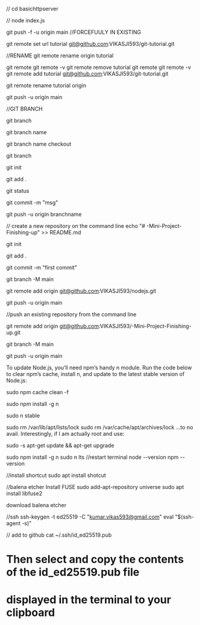 //    cd basichttpserver

//    node index.js



git push -f -u origin main //FORCEFUULY IN EXISTING

git remote set url tutorial git@github.com:VIKASJI593/git-tutorial.git

//RENAME git remote rename origin tutorial

git remote git remote -v git remote remove tutorial git remote git remote -v git remote add tutorial git@github.com:VIKASJI593/git-tutorial.git

git remote rename tutorial origin

git push -u origin main

//GIT BRANCH

git branch

git branch name

git branch name checkout

git branch

git init

git add .

git status

git commit -m "msg"

git push -u origin branchname

// create a new repository on the command line echo "# -Mini-Project-Finishing-up" >> README.md

git init

git add .

git commit -m "first commit"

git branch -M main

git remote add origin git@github.com:VIKASJI593/nodejs.git

git push -u origin main

//push an existing repository from the command line

git remote add origin git@github.com:VIKASJI593/-Mini-Project-Finishing-up.git

git branch -M main

git push -u origin main

To update Node.js, you’ll need npm’s handy n module. Run the code below to clear npm’s cache, install n, and update to the latest stable version of Node.js:

sudo npm cache clean -f

sudo npm install -g n

sudo n stable

sudo rm /var/lib/apt/lists/lock sudo rm /var/cache/apt/archives/lock ...to no avail. Interestingly, if I am actually root and use:

sudo -s apt-get update && apt-get upgrade

sudo npm install -g n sudo n lts //restart terminal node --version npm --version

//install shortcut sudo apt install shotcut

//balena etcher Install FUSE
sudo add-apt-repository universe sudo apt install libfuse2

download balena etcher














//ssh
ssh-keygen -t ed25519 -C "kumar.vikas593@gmail.com"
eval "$(ssh-agent -s)"

// add to github
cat ~/.ssh/id_ed25519.pub
  # Then select and copy the contents of the id_ed25519.pub file
  # displayed in the terminal to your clipboard










